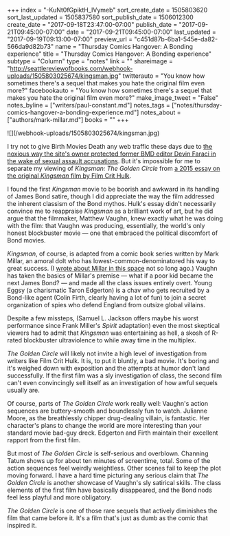 +++
index = "-KuNt0fGpiktH_IVymeb"
sort_create_date = 1505803620
sort_last_updated = 1505837580
sort_publish_date = 1506012300
create_date = "2017-09-18T23:47:00-07:00"
publish_date = "2017-09-21T09:45:00-07:00"
date = "2017-09-21T09:45:00-07:00"
last_updated = "2017-09-19T09:13:00-07:00"
preview_url = "c451d87b-6ba1-545e-da82-566da9d82b73"
name = "Thursday Comics Hangover: A Bonding experience"
title = "Thursday Comics Hangover: A Bonding experience"
subtype = "Column"
type = "notes"
link = ""
shareimage = "http://seattlereviewofbooks.com/webhook-uploads/1505803025674/kingsman.jpg"
twitterauto = "You know how sometimes there's a sequel that makes you hate the original film even more?"
facebookauto = "You know how sometimes there's a sequel that makes you hate the original film even more?"
make_image_tweet = "False"
notes_byline = ["writers/paul-constant.md"]
notes_tags = ["notes/thursday-comics-hangover-a-bonding-experience.md"]
notes_about = ["authors/mark-millar.md"]
books = ""
+++
<p class="image">![](/webhook-uploads/1505803025674/kingsman.jpg)</p>

I try not to give Birth Movies Death any web traffic these days due to [the noxious way the site's owner protected former BMD editor Devin Faraci in the wake of sexual assault accusations](http://www.thedailybeast.com/how-a-sexual-assault-accusation-against-a-feminist-film-blogger-shook-up-the-indie-film-world). But it's impossible for me to separate my viewing of *Kingsman: The Golden Circle* from [a 2015 essay on the original *Kingsman* film by Film Crit Hulk](http://birthmoviesdeath.com/2015/07/17/film-crit-hulk-smash-kingsman-and-the-maybe-genius-of-non-winking-satire). 

I found the first *Kingsman* movie to be boorish and awkward in its handling of James Bond satire, though I did appreciate the way the film addressed the inherent classism of the Bond mythos. Hulk's essay didn't necessarily convince me to reappraise *Kingsman* as a brilliant work of art, but he did argue that the filmmaker, Matthew Vaughn, knew exactly what he was doing with the film: that Vaughn was producing, essentially, the world's only honest blockbuster movie — one that embraced the political discomfort of Bond movies.

*Kingsman*, of course, is adapted from a comic book series written by Mark Millar, an amoral dolt who has lowest-common-denominatored his way to great success. (I [wrote about Millar in this space](http://www.seattlereviewofbooks.com/notes/2017/08/24/thursday-comics-hangover-dumbforgiven/) not so long ago.) Vaughn has taken the basics of Millar's premise — what if a poor kid became the next James Bond? — and made all the class issues entirely overt. Young Eggsy (a charismatic Taron Edgerton) is a chav who gets recruited by a Bond-like agent (Colin Firth, clearly having a lot of fun) to join a secret organization of spies who defend England from outsize global villains.

Despite a few missteps, (Samuel L. Jackson offers maybe his worst performance since Frank Miller's *Spirit* adaptation) even the most skeptical viewers had to admit that *Kingsman* was entertaining as hell, a skosh of R-rated blockbuster ultraviolence to while away time in the multiplex.

*The Golden Circle* will likely not invite a high level of investigation from writers like Film Crit Hulk. It is, to put it bluntly, a bad movie. It's boring and it's weighed down with exposition and the attempts at humor don't land successfully. If the first film was a sly investigation of class, the second film can't even convincingly sell itself as an investigation of how awful sequels usually are.

Of course, parts of *The Golden Circle* work really well: Vaughn's action sequences are buttery-smooth and boundlessly fun to watch. Julianne Moore, as the breathlessly chipper drug-dealing villain, is fantastic. Her character's plans to change the world are more interesting than your standard movie bad-guy dreck. Edgerton and Firth maintain their excellent rapport from the first film.

But most of *The Golden Circle* is self-serious and overblown. Channing Tatum shows up for about ten minutes of screentime, total. Some of the action sequences feel weirdly weightless. Other scenes fail to keep the plot moving forward. I have a hard time picturing any serious claim that *The Golden Circle* is another showcase of Vaughn's sly satirical skills. The class elements of the first film have basically disappeared, and the Bond nods feel less playful and more obligatory.

*The Golden Circle* is one of those rare sequels that actively diminishes the film that came before it. It's a film that's just as dumb as the comic that inspired it. 